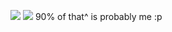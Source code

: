 ![](https://github-readme-stats.vercel.app/api?username=Tanish2002&show_icons=true&count_private=true&include_all_commits=true&title_color=83d1a2&icon_color=9ca1b8&text_color=9ca1b8&bg_color=0f0f13)
![](https://komarev.com/ghpvc/?username=your-github-username&color=83d1a2)
90% of that^ is probably me :p
